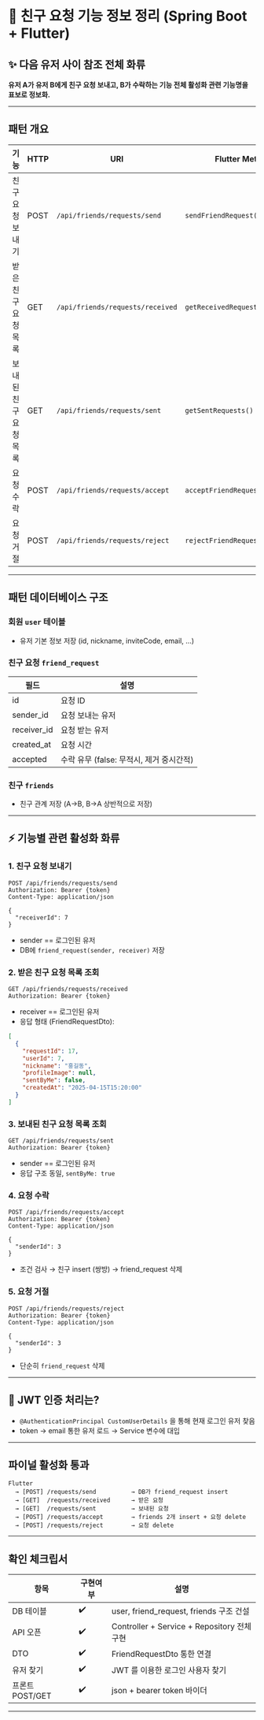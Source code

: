 # 👥 친구 요청 기능 정보 정리 (Spring Boot + Flutter)

## ✨ 다음 유저 사이 참조 전체 화류

**유저 A가 유저 B에게 친구 요청 보내고, B가 수락하는 기능 전체 활성화 관련 기능명을 표보로 정보화.**

---

## 패턴 개요

| 기능 | HTTP | URI | Flutter Method |
|--------|------|-----|----------------|
| 친구 요청 보내기 | POST | `/api/friends/requests/send` | `sendFriendRequest(receiverId)` |
| 받은 친구 요청 목록 | GET | `/api/friends/requests/received` | `getReceivedRequests()` |
| 보내된 친구 요청 목록 | GET | `/api/friends/requests/sent` | `getSentRequests()` |
| 요청 수락 | POST | `/api/friends/requests/accept` | `acceptFriendRequest(senderId)` |
| 요청 거절 | POST | `/api/friends/requests/reject` | `rejectFriendRequest(senderId)` |

---

## 패턴 데이터베이스 구조

### 회원 `user` 테이블
- 유저 기본 정보 저장 (id, nickname, inviteCode, email, ...)

### 친구 요청 `friend_request`
| 필드 | 설명 |
|--------|--------|
| id | 요청 ID |
| sender_id | 요청 보내는 유저 |
| receiver_id | 요청 받는 유저 |
| created_at | 요청 시간 |
| accepted | 수락 유무 (false: 무적시, 제거 중시간적) |

### 친구 `friends`
- 친구 관계 저장 (A→B, B→A 상반적으로 저장)

---

## ⚡️ 기능별 관련 활성화 화류

### 1. 친구 요청 보내기
```http
POST /api/friends/requests/send
Authorization: Bearer {token}
Content-Type: application/json

{
  "receiverId": 7
}
```
- sender == 로그인된 유저
- DB에 `friend_request(sender, receiver)` 저장

### 2. 받은 친구 요청 목록 조회
```http
GET /api/friends/requests/received
Authorization: Bearer {token}
```
- receiver == 로그인된 유저
- 응답 형태 (FriendRequestDto):
```json
[
  {
    "requestId": 17,
    "userId": 7,
    "nickname": "홍길동",
    "profileImage": null,
    "sentByMe": false,
    "createdAt": "2025-04-15T15:20:00"
  }
]
```

### 3. 보내된 친구 요청 목록 조회
```http
GET /api/friends/requests/sent
Authorization: Bearer {token}
```
- sender == 로그인된 유저
- 응답 구조 동일, `sentByMe: true`

### 4. 요청 수락
```http
POST /api/friends/requests/accept
Authorization: Bearer {token}
Content-Type: application/json

{
  "senderId": 3
}
```
- 조건 검사 → 친구 insert (쌍방) → friend_request 삭제

### 5. 요청 거절
```http
POST /api/friends/requests/reject
Authorization: Bearer {token}
Content-Type: application/json

{
  "senderId": 3
}
```
- 단순히 `friend_request` 삭제

---

## 🔐 JWT 인증 처리는?
- `@AuthenticationPrincipal CustomUserDetails` 을 통해 현재 로그인 유저 찾음
- token → email 통한 유저 로드 → Service 변수에 대입

---

## 파이널 활성화 통과
```text
Flutter
  → [POST] /requests/send          → DB가 friend_request insert
  → [GET]  /requests/received      → 받은 요청
  → [GET]  /requests/sent          → 보내된 요청
  → [POST] /requests/accept        → friends 2개 insert + 요청 delete
  → [POST] /requests/reject        → 요청 delete
```

---

## 확인 체크립서

| 항목 | 구현여부 | 설명 |
|------|-----------|------|
| DB 테이블 | ✔️ | user, friend_request, friends 구조 건설 |
| API 오픈 | ✔️ | Controller + Service + Repository 전체 구현 |
| DTO | ✔️ | FriendRequestDto 통한 연결 |
| 유저 찾기 | ✔️ | JWT 를 이용한 로그인 사용자 찾기 |
| 프론트 POST/GET | ✔️ | json + bearer token 바이더 |

---

